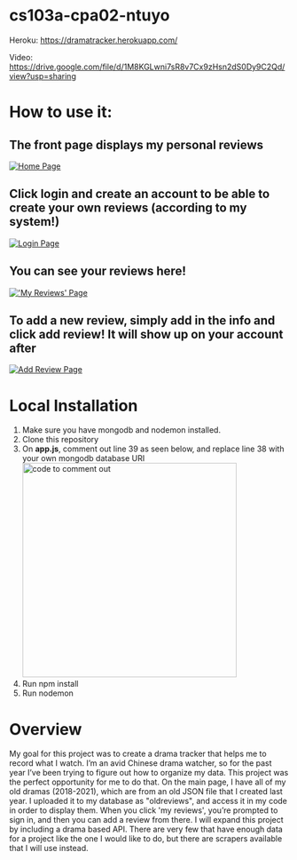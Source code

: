 # cs103a-cpa02-ntuyo

Heroku: https://dramatracker.herokuapp.com/

Video: https://drive.google.com/file/d/1M8KGLwni7sR8v7Cx9zHsn2dS0Dy9C2Qd/view?usp=sharing 

# How to use it:

## The front page displays my personal reviews
<a href="https://imgur.com/6h7lhOB"><img src="https://i.imgur.com/6h7lhOB.png" title="Home Page" /></a>

## Click login and create an account to be able to create your own reviews (according to my system!)
<a href="https://imgur.com/GL4RbPE"><img src="https://i.imgur.com/GL4RbPE.png" title="Login Page" /></a>

## You can see your reviews here!
<a href="https://imgur.com/q0Lw5aA"><img src="https://i.imgur.com/q0Lw5aA.png" title="'My Reviews' Page" /></a>

## To add a new review, simply add in the info and click add review! It will show up on your account after
<a href="https://imgur.com/mssSQoU"><img src="https://i.imgur.com/mssSQoU.png" title="Add Review Page" /></a>

# Local Installation
1. Make sure you have mongodb and nodemon installed.
2. Clone this repository
3. On **app.js**, comment out line 39 as seen below, and replace line 38 with your own mongodb database URI
    <img width="386" alt="code to comment out" src="https://user-images.githubusercontent.com/42381986/167410939-de875994-27cd-4bf0-8513-5c95ce17048f.png">
4. Run npm install
5. Run nodemon

# Overview
My goal for this project was to create a drama tracker that helps me to record what I watch. I’m an avid Chinese drama watcher, so for the past year I’ve been trying to figure out how to organize my data. This project was the perfect opportunity for me to do that. On the main page, I have all of my old dramas (2018-2021), which are from an old JSON file that I created last year. I uploaded it to my database as "oldreviews", and access it in my code in order to display them. When you click 'my reviews', you’re prompted to sign in, and then you can add a review from there. I will expand this project by including a drama based API. There are very few that have enough data for a project like the one I would like to do, but there are scrapers available that I will use instead.
